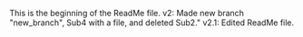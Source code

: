 This is the beginning of the ReadMe file.
v2: Made new branch "new_branch", Sub4 with a file, and deleted Sub2."
v2.1: Edited ReadMe file.
